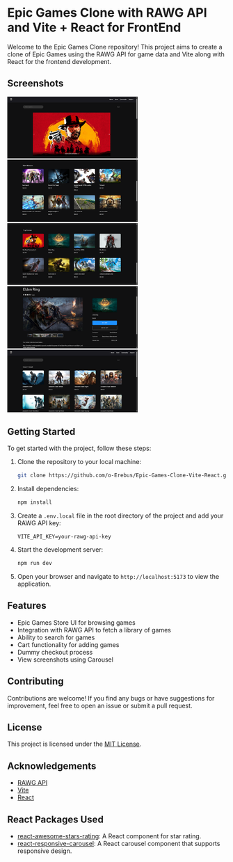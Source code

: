 # Epic Games Clone with RAWG API and Vite + React for FrontEnd

Welcome to the Epic Games Clone repository! This project aims to create a clone of Epic Games using the RAWG API for game data and Vite along with React for the frontend development.

## Screenshots

<p float="left">
    <img src="Screenshots/Screenshot%202024-04-14%20225624.png" alt="Screenshot 1" width="300" style="margin-right: 10px;">
    <img src="Screenshots/Screenshot%202024-04-14%20225639.png" alt="Screenshot 2" width="300" style="margin-right: 10px;">
    <img src="Screenshots/Screenshot%202024-04-14%20225653.png" alt="Screenshot 3" width="300" style="margin-right: 10px;">
    <img src="Screenshots/Screenshot%202024-04-14%20225928.png" alt="Screenshot 4" width="300" style="margin-right: 10px;">
    <img src="Screenshots/Screenshot%202024-04-14%20230010.png" alt="Screenshot 5" width="300" style="margin-right: 10px;">
</p>



## Getting Started

To get started with the project, follow these steps:

1. Clone the repository to your local machine:

   ```bash
   git clone https://github.com/o-Erebus/Epic-Games-Clone-Vite-React.git
   ```

2. Install dependencies:

   ```bash
   npm install
   ```

3. Create a `.env.local` file in the root directory of the project and add your RAWG API key:

   ```plaintext
   VITE_API_KEY=your-rawg-api-key
   ```

4. Start the development server:

   ```bash
   npm run dev
   ```

5. Open your browser and navigate to `http://localhost:5173` to view the application.

## Features

- Epic Games Store UI for browsing games
- Integration with RAWG API to fetch a library of games
- Ability to search for games
- Cart functionality for adding games
- Dummy checkout process
- View screenshots using Carousel

## Contributing

Contributions are welcome! If you find any bugs or have suggestions for improvement, feel free to open an issue or submit a pull request.

## License

This project is licensed under the [MIT License](LICENSE).

## Acknowledgements

- [RAWG API](https://rawg.io/apidocs)
- [Vite](https://vitejs.dev/)
- [React](https://reactjs.org/)

## React Packages Used

- [react-awesome-stars-rating](https://www.npmjs.com/package/react-awesome-stars-rating): A React component for star rating.
- [react-responsive-carousel](https://www.npmjs.com/package/react-responsive-carousel): A React carousel component that supports responsive design.

